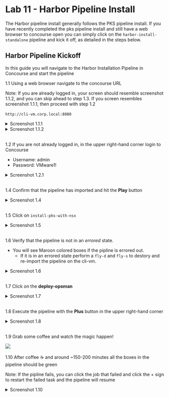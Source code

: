 # Lab 11 - Harbor Pipeline Install

The Harbor pipeline install generally follows the PKS pipeline install. If you have recently completed the pks pipeline install and still have a web browser to concourse open you can simply click on the `harbor-install-standalone` pipeline and kick it off, as detailed in the steps below. 

## Harbor Pipeline Kickoff

In this guide you will navigate to the Harbor Installation Pipeline in Concourse and start the pipeline

1.1 Using a web browser navigate to the concourse URL

Note: If you are already logged in, your screen should resemble screenshot 1.1.2, and you can skip ahead to step 1.3. If you screen resembles screenshot 1.1.1, then proceed with step 1.2

`http://cli-vm.corp.local:8080`

<details><summary>Screenshot 1.1.1</summary>
<img src="Images/2018-11-30-15-44-11.png">
</details>

<details><summary>Screenshot 1.1.2</summary>
<img src="Images/2018-11-30-15-45-51.png">
</details>
<br/>

1.2 If you are not already logged in, in the upper right-hand corner login to Concourse

- Username: admin
- Password: VMware1!

<details><summary>Screenshot 1.2.1</summary>
<img src="Images/2018-11-30-15-44-59.png">
</details>
<br/>

1.4 Confirm that the pipeline has imported and hit the **Play** button

<details><summary>Screenshot 1.4</summary>
Note: The image below will look slightly different than yours as the pipline was already run on the reference system
<img src="Images/2018-11-11-00-20-38.png">
</details>
<br/>

1.5 Click on `install-pks-with-nsx`

<details><summary>Screenshot 1.5</summary>
Note: The image below will look slightly different than yours as the pipline was already run on the reference system
<img src="Images/2018-11-11-00-22-24.png">
</details>
<br/>

1.6 Verify that the pipeline is not in an *errored* state.

- You will see Maroon colored boxes if the pipline is errored out.
  - If it is in an errored state perform a `fly-d` and `fly-s` to destory and re-import the pipeline on the cli-vm.

<details><summary>Screenshot 1.6</summary>
Note: The image below will look slightly different than yours as the pipline was already run on the reference system
<img src="Images/2018-11-11-00-25-04.png">
</details>
<br/>

1.7 Click on the **deploy-opsman**

<details><summary>Screenshot 1.7</summary>
Note: The image below will look slightly different than yours as the pipline was already run on the reference system
<img src="Images/2018-11-11-00-27-12.png">
</details>
<br/>

1.8 Execute the pipeline with the **Plus** button in the upper right-hand corner

<details><summary>Screenshot 1.8</summary>
Note: The image below will look slightly different than yours as the pipline was already run on the reference system
<img src="Images/2018-11-11-00-28-04.png">
</details>
<br/>

1.9 Grab some coffee and watch the magic happen! 

<img src="Images/automate-all-things.png">

1.10 After coffee :coffee: and around ~150-200 minutes all the boxes in the pipeline should be green

Note: If the pipline fails, you can click the job that failed and click the + sign to restart the failed task and the pipeline will resume

<details><summary>Screenshot 1.10</summary>
<img src="Images/2018-11-11-00-31-45.png">
</details>
